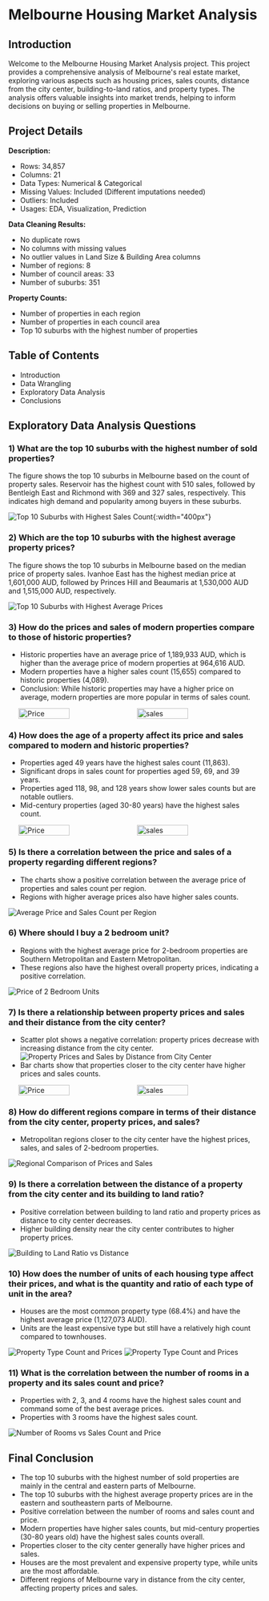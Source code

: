 # Melbourne Housing Market Analysis

## Introduction

Welcome to the Melbourne Housing Market Analysis project. This project provides a comprehensive analysis of Melbourne's real estate market, exploring various aspects such as housing prices, sales counts, distance from the city center, building-to-land ratios, and property types. The analysis offers valuable insights into market trends, helping to inform decisions on buying or selling properties in Melbourne.

## Project Details

**Description:**  
- Rows: 34,857
- Columns: 21
- Data Types: Numerical & Categorical
- Missing Values: Included (Different imputations needed)
- Outliers: Included
- Usages: EDA, Visualization, Prediction

**Data Cleaning Results:**  
- No duplicate rows
- No columns with missing values
- No outlier values in Land Size & Building Area columns
- Number of regions: 8
- Number of council areas: 33
- Number of suburbs: 351

**Property Counts:**  
- Number of properties in each region
- Number of properties in each council area
- Top 10 suburbs with the highest number of properties

## Table of Contents

- Introduction
- Data Wrangling
- Exploratory Data Analysis
- Conclusions

## Exploratory Data Analysis Questions

### 1) What are the top 10 suburbs with the highest number of sold properties?

The figure shows the top 10 suburbs in Melbourne based on the count of property sales. Reservoir has the highest count with 510 sales, followed by Bentleigh East and Richmond with 369 and 327 sales, respectively. This indicates high demand and popularity among buyers in these suburbs.

![Top 10 Suburbs with Highest Sales Count](https://github.com/mohamedhayaty/Melbourne-Housing-project-/blob/main/Q1.png){:width="400px"}

### 2) Which are the top 10 suburbs with the highest average property prices?

The figure shows the top 10 suburbs in Melbourne based on the median price of property sales. Ivanhoe East has the highest median price at 1,601,000 AUD, followed by Princes Hill and Beaumaris at 1,530,000 AUD and 1,515,000 AUD, respectively.

![Top 10 Suburbs with Highest Average Prices](https://github.com/mohamedhayaty/Melbourne-Housing-project-/blob/main/Q2.png)

### 3) How do the prices and sales of modern properties compare to those of historic properties?

- Historic properties have an average price of 1,189,933 AUD, which is higher than the average price of modern properties at 964,616 AUD.
- Modern properties have a higher sales count (15,655) compared to historic properties (4,089).
- Conclusion: While historic properties may have a higher price on average, modern properties are more popular in terms of sales count.

<div style="display: flex; justify-content: center;">
    <img src="https://github.com/mohamedhayaty/Melbourne-Housing-project-/blob/main/Q3%20Price.png" alt="Price" style="width: 45%; margin-right: 5px;">
    <img src="https://github.com/mohamedhayaty/Melbourne-Housing-project-/blob/main/Q3%20Sales.png" alt="sales" style="width: 45%; margin-left: 5px;">
</div>

### 4) How does the age of a property affect its price and sales compared to modern and historic properties?

- Properties aged 49 years have the highest sales count (11,863).
- Significant drops in sales count for properties aged 59, 69, and 39 years.
- Properties aged 118, 98, and 128 years show lower sales counts but are notable outliers.
- Mid-century properties (aged 30-80 years) have the highest sales count.

<div style="display: flex; justify-content: center;">
    <img src="https://github.com/mohamedhayaty/Melbourne-Housing-project-/blob/main/Q4%20price.png" alt="Price" style="width: 45%; margin-right: 5px;">
    <img src="https://github.com/mohamedhayaty/Melbourne-Housing-project-/blob/main/Q4%20SALES.png" alt="sales" style="width: 45%; margin-left: 5px;">
</div>

### 5) Is there a correlation between the price and sales of a property regarding different regions?

- The charts show a positive correlation between the average price of properties and sales count per region.
- Regions with higher average prices also have higher sales counts.

![Average Price and Sales Count per Region](https://github.com/mohamedhayaty/Melbourne-Housing-project-/blob/main/Q5%20BOTH.png)

### 6) Where should I buy a 2 bedroom unit?

- Regions with the highest average price for 2-bedroom properties are Southern Metropolitan and Eastern Metropolitan.
- These regions also have the highest overall property prices, indicating a positive correlation.

![Price of 2 Bedroom Units](https://github.com/mohamedhayaty/Melbourne-Housing-project-/blob/main/Q6.png)

### 7) Is there a relationship between property prices and sales and their distance from the city center?

- Scatter plot shows a negative correlation: property prices decrease with increasing distance from the city center.
![Property Prices and Sales by Distance from City Center](https://github.com/mohamedhayaty/Melbourne-Housing-project-/blob/main/Q7%20CORR%20PRICE%20PER%20DISTANCE.png)
- Bar charts show that properties closer to the city center have higher prices and sales counts.

<div style="display: flex; justify-content: center;">
    <img src="https://github.com/mohamedhayaty/Melbourne-Housing-project-/blob/main/Q7%20AVG%20PRICES%20PER%20DISTANCE.png" alt="Price" style="width: 45%; margin-right: 5px;">
    <img src="https://github.com/mohamedhayaty/Melbourne-Housing-project-/blob/main/Q7%20SALES%20AVG%20PER%20DISTANCE.png" alt="sales" style="width: 45%; margin-left: 5px;">
</div>


### 8) How do different regions compare in terms of their distance from the city center, property prices, and sales?

- Metropolitan regions closer to the city center have the highest prices, sales, and sales of 2-bedroom properties.

![Regional Comparison of Prices and Sales](https://github.com/mohamedhayaty/Melbourne-Housing-project-/blob/main/Q8.png)

### 9) Is there a correlation between the distance of a property from the city center and its building to land ratio?

- Positive correlation between building to land ratio and property prices as distance to city center decreases.
- Higher building density near the city center contributes to higher property prices.

![Building to Land Ratio vs Distance](https://github.com/mohamedhayaty/Melbourne-Housing-project-/blob/main/Q9.png)

### 10) How does the number of units of each housing type affect their prices, and what is the quantity and ratio of each type of unit in the area?

- Houses are the most common property type (68.4%) and have the highest average price (1,127,073 AUD).
- Units are the least expensive type but still have a relatively high count compared to townhouses.

![Property Type Count and Prices](https://github.com/mohamedhayaty/Melbourne-Housing-project-/blob/main/Q10%201.png)
![Property Type Count and Prices](https://github.com/mohamedhayaty/Melbourne-Housing-project-/blob/main/Q10%202.png)


### 11) What is the correlation between the number of rooms in a property and its sales count and price?

- Properties with 2, 3, and 4 rooms have the highest sales count and command some of the best average prices.
- Properties with 3 rooms have the highest sales count.

![Number of Rooms vs Sales Count and Price](https://github.com/mohamedhayaty/Melbourne-Housing-project-/blob/main/Q11.png)

## Final Conclusion

- The top 10 suburbs with the highest number of sold properties are mainly in the central and eastern parts of Melbourne.
- The top 10 suburbs with the highest average property prices are in the eastern and southeastern parts of Melbourne.
- Positive correlation between the number of rooms and sales count and price.
- Modern properties have higher sales counts, but mid-century properties (30-80 years old) have the highest sales counts overall.
- Properties closer to the city center generally have higher prices and sales.
- Houses are the most prevalent and expensive property type, while units are the most affordable.
- Different regions of Melbourne vary in distance from the city center, affecting property prices and sales.
